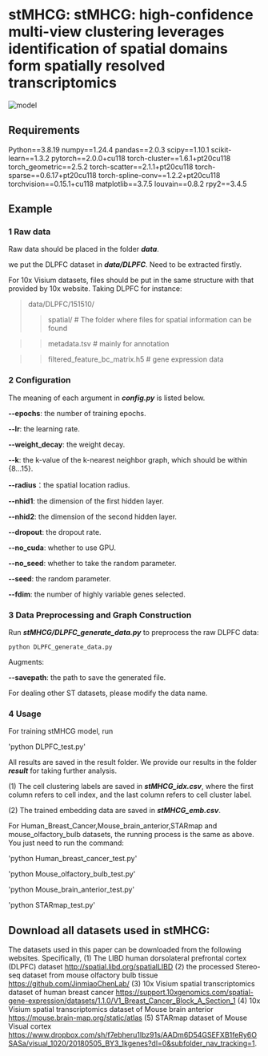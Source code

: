 # stMHCG: stMHCG: high-confidence multi-view clustering leverages identification of spatial domains form spatially resolved transcriptomics
![model]([https://github.com/cs-wangbo/Spatial-MGCN/blob/master/Spatial-MGCN/result/Spatial-MGCN.png](https://github.com/CDMBlab/stMHCG/blob/main/49262913f09e3f54a6170ce955d2380.png))
## Requirements 
Python==3.8.19
numpy==1.24.4
pandas==2.0.3
scipy==1.10.1
scikit-learn==1.3.2
pytorch==2.0.0+cu118
torch-cluster==1.6.1+pt20cu118
torch_geometric==2.5.2
torch-scatter==2.1.1+pt20cu118
torch-sparse==0.6.17+pt20cu118
torch-spline-conv==1.2.2+pt20cu118
torchvision==0.15.1+cu118
matplotlib==3.7.5
louvain==0.8.2
rpy2==3.4.5

## Example

### 1 Raw data 

Raw data should be placed in the folder ***data***.

we put the DLPFC dataset in ***data/DLPFC***. Need to be extracted firstly.

For 10x Visium datasets, files should be put in the same structure with that provided by 10x website. Taking DLPFC for instance:

> data/DLPFC/151510/ 
  >> spatial/  # The folder where files for spatial information can be found 
  
  >> metadata.tsv # mainly for annotation
  
  >> filtered_feature_bc_matrix.h5 # gene expression data


### 2 Configuration

The meaning of each argument in ***config.py*** is listed below.

**--epochs**: the number of training epochs.

**--lr**: the learning rate.

**--weight_decay**: the weight decay.

**--k**: the k-value of the k-nearest neighbor graph, which should be within {8...15}.

**--radius**：the spatial location radius.

**--nhid1**: the dimension of the first hidden layer. 

**--nhid2**: the dimension of the second hidden layer. 

**--dropout**: the dropout rate.

**--no_cuda**: whether to use GPU.

**--no_seed**: whether to take the random parameter.

**--seed**: the random parameter.

**--fdim**: the number of highly variable genes selected.


### 3 Data Preprocessing and Graph Construction

Run ***stMHCG/DLPFC_generate_data.py*** to preprocess the raw DLPFC data:

`python DLPFC_generate_data.py`

Augments:

**--savepath**: the path to save the generated file.

For dealing other ST datasets, please modify the data name. 


### 4 Usage

For training stMHCG model, run

'python DLPFC_test.py'

All results are saved in the result folder. We provide our results in the folder ***result*** for taking further analysis. 

(1) The cell clustering labels are saved in ***stMHCG_idx.csv***, where the first column refers to cell index, and the last column refers to cell cluster label. 

(2) The trained embedding data are saved in ***stMHCG_emb.csv***.

For Human_Breast_Cancer,Mouse_brain_anterior,STARmap and mouse_olfactory_bulb datasets, the running process is the same as above. You just need to run the command:

'python Human_breast_cancer_test.py'

'python Mouse_olfactory_bulb_test.py'

'python Mouse_brain_anterior_test.py'

'python STARmap_test.py'
## Download all datasets used in stMHCG:

The datasets used in this paper can be downloaded from the following websites. Specifically,
(1) The LIBD human dorsolateral prefrontal cortex (DLPFC) dataset http://spatial.libd.org/spatialLIBD
(2) the processed Stereo-seq dataset from mouse olfactory bulb tissue https://github.com/JinmiaoChenLab/
(3) 10x Visium spatial transcriptomics dataset of human breast cancer https://support.10xgenomics.com/spatial-gene-expression/datasets/1.1.0/V1_Breast_Cancer_Block_A_Section_1
(4) 10x Visium spatial transcriptomics dataset of Mouse brain anterior https://mouse.brain-map.org/static/atlas
(5) STARmap dataset of Mouse Visual cortex https://www.dropbox.com/sh/f7ebheru1lbz91s/AADm6D54GSEFXB1feRy6OSASa/visual_1020/20180505_BY3_1kgenes?dl=0&subfolder_nav_tracking=1.

